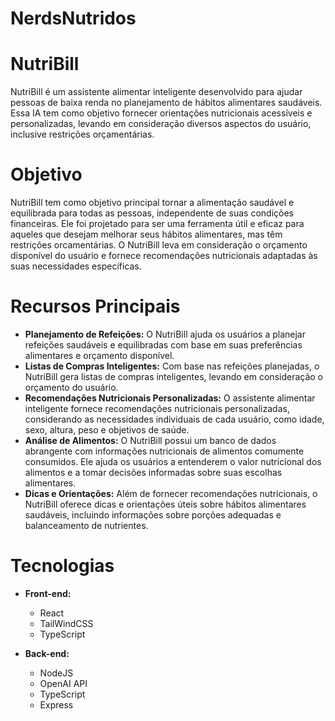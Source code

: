 # NerdsNutridos

# NutriBill

NutriBill é um assistente alimentar inteligente desenvolvido para ajudar pessoas de baixa renda no planejamento de hábitos alimentares saudáveis. Essa IA tem como objetivo fornecer orientações nutricionais acessíveis e personalizadas, levando em consideração diversos aspectos do usuário, inclusive restrições orçamentárias.

# Objetivo

NutriBill tem como objetivo principal tornar a alimentação saudável e equilibrada para todas as pessoas, independente de suas condições financeiras. Ele foi projetado para ser uma ferramenta útil e eficaz para aqueles que desejam melhorar seus hábitos alimentares, mas têm restrições orcamentárias. O NutriBill leva em consideração o orçamento disponível do usuário e fornece recomendações nutricionais adaptadas às suas necessidades específicas.

# Recursos Principais

- **Planejamento de Refeições:** O NutriBill ajuda os usuários a planejar refeições saudáveis e equilibradas com base em suas preferências alimentares e orçamento disponível.
- **Listas de Compras Inteligentes:** Com base nas refeições planejadas, o NutriBill gera listas de compras inteligentes, levando em consideração o orçamento do usuário.
- **Recomendações Nutricionais Personalizadas:** O assistente alimentar inteligente fornece recomendações nutricionais personalizadas, considerando as necessidades individuais de cada usuário, como idade, sexo, altura, peso e objetivos de saúde.
- **Análise de Alimentos:** O NutriBill possui um banco de dados abrangente com informações nutricionais de alimentos comumente consumidos. Ele ajuda os usuários a entenderem o valor nutricional dos alimentos e a tomar decisões informadas sobre suas escolhas alimentares.
- **Dicas e Orientações:** Além de fornecer recomendações nutricionais, o NutriBill oferece dicas e orientações úteis sobre hábitos alimentares saudáveis, incluindo informações sobre porções adequadas e balanceamento de nutrientes.

# Tecnologias

- **Front-end:**
  - React
  - TailWindCSS
  - TypeScript

- **Back-end:**
  - NodeJS
  - OpenAI API
  - TypeScript
  - Express
